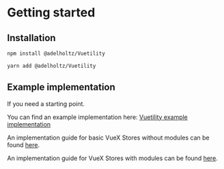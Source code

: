 # Getting started

## Installation <a href="#" name="prerequsisits"></a>

```bash
npm install @adelholtz/Vuetility

yarn add @adelholtz/Vuetility
```

## Example implementation

If you need a starting point.

You can find an example implementation here: [Vuetility example implementation](https://github.com/adelholtz/vuetility/tree/master/example)

An implementation guide for basic VueX Stores without modules can be found [here](/guide/usage_without_namespace.html).

An implementation guide for VueX Stores with modules can be found [here](/guide/usage_namespaced.html).

